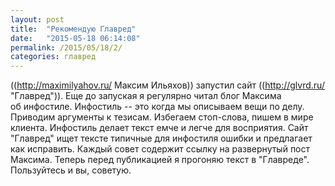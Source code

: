 ```yaml
---
layout: post
title:  "Рекомендую Главред"
date:   "2015-05-18 06:14:08"
permalink: /2015/05/18/2/
categories: главред
---
```

((http://maximilyahov.ru/ Максим Ильяхов)) запустил сайт ((http://glvrd.ru/ "Главред")). Еще до запуская я регулярно читал блог Максима об инфостиле. Инфостиль -- это когда мы описываем вещи по делу. Приводим аргументы к тезисам. Избегаем стоп-слова, пишем в мире клиента.
Инфостиль делает текст емче и легче для восприятия. Сайт "Главред" ищет тексте типичные для инфостиля ошибки и предлагает как исправить. Каждый совет содержит ссылку на развернутый пост Максима. Теперь перед публикацией я прогоняю текст в "Главреде".
Пользуйтесь и вы, советую.


